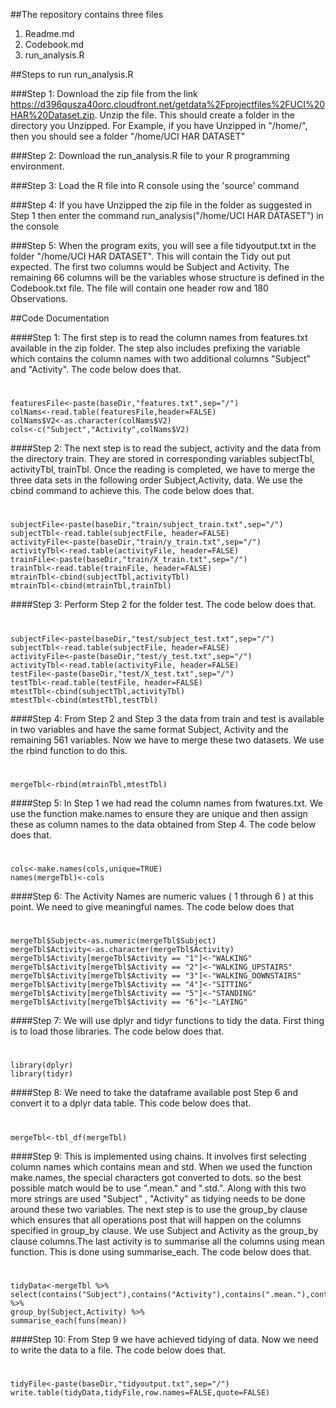 ##The repository contains three files
1. Readme.md
2. Codebook.md
3. run_analysis.R

##Steps to run run_analysis.R

###Step 1: 
Download the zip file from the link https://d396qusza40orc.cloudfront.net/getdata%2Fprojectfiles%2FUCI%20HAR%20Dataset.zip. Unzip the file. This should create a folder <UCI HAR DATASET> in the directory you Unzipped. For Example, if you have Unzipped in "/home/", then you should see a folder "/home/UCI HAR DATASET"

###Step 2:
Download the run_analysis.R file to your R programming environment.

###Step 3:
Load the R file into R console using the 'source' command

###Step 4:
If you have Unzipped the zip file in the folder as suggested in Step 1 then enter the command run_analysis("/home/UCI HAR DATASET") in the console

###Step 5:
When the program exits, you will see a file tidyoutput.txt in the folder "/home/UCI HAR DATASET". This will contain the Tidy out put expected. The first two columns would be Subject and Activity. The remaining 66 columns will be the variables whose structure is defined in the Codebook.txt file. The file will contain one header row and 180 Observations.


##Code Documentation

####Step 1:
The first step is to read the column names from features.txt available in the zip folder. The step also includes prefixing the variable which contains the column names with two additional columns "Subject" and "Activity". The code below does that.
#
	featuresFile<-paste(baseDir,"features.txt",sep="/")
	colNams<-read.table(featuresFile,header=FALSE)
	colNams$V2<-as.character(colNams$V2)
	cols<-c("Subject","Activity",colNams$V2)


####Step 2:
The next step is to read the subject, activity and the data from the directory train. They are stored in corresponding variables subjectTbl, activityTbl, trainTbl. Once the reading is completed, we have to merge the three data sets in the following order Subject,Activity, data. We use the cbind command to achieve this. The code below does that.
#
	subjectFile<-paste(baseDir,"train/subject_train.txt",sep="/")
	subjectTbl<-read.table(subjectFile, header=FALSE)
	activityFile<-paste(baseDir,"train/y_train.txt",sep="/")
	activityTbl<-read.table(activityFile, header=FALSE)
	trainFile<-paste(baseDir,"train/X_train.txt",sep="/")
	trainTbl<-read.table(trainFile, header=FALSE)
	mtrainTbl<-cbind(subjectTbl,activityTbl)
	mtrainTbl<-cbind(mtrainTbl,trainTbl)

####Step 3:
Perform Step 2 for the folder test. The code below does that.
#
	subjectFile<-paste(baseDir,"test/subject_test.txt",sep="/")
	subjectTbl<-read.table(subjectFile, header=FALSE)
	activityFile<-paste(baseDir,"test/y_test.txt",sep="/")
	activityTbl<-read.table(activityFile, header=FALSE)
	testFile<-paste(baseDir,"test/X_test.txt",sep="/")
	testTbl<-read.table(testFile, header=FALSE)
	mtestTbl<-cbind(subjectTbl,activityTbl)
	mtestTbl<-cbind(mtestTbl,testTbl)

####Step 4:
From Step 2 and Step 3 the data from train and test is available in two variables and have the same format Subject, Activity and the remaining 561 variables. Now we have to merge these two datasets. We use the rbind function to do this. 
#
	mergeTbl<-rbind(mtrainTbl,mtestTbl)

####Step 5:
In Step 1 we had read the column names from fwatures.txt. We use the function make.names to ensure they are unique and then assign these as column names to the data obtained from Step 4. The code below does that.
#
	cols<-make.names(cols,unique=TRUE)
	names(mergeTbl)<-cols

####Step 6:
The Activity Names are numeric values ( 1 through 6 ) at this point. We need to give meaningful names. The code below does that
#
	mergeTbl$Subject<-as.numeric(mergeTbl$Subject)
	mergeTbl$Activity<-as.character(mergeTbl$Activity)
	mergeTbl$Activity[mergeTbl$Activity == "1"]<-"WALKING"
	mergeTbl$Activity[mergeTbl$Activity == "2"]<-"WALKING_UPSTAIRS"
	mergeTbl$Activity[mergeTbl$Activity == "3"]<-"WALKING_DOWNSTAIRS"
	mergeTbl$Activity[mergeTbl$Activity == "4"]<-"SITTING"
	mergeTbl$Activity[mergeTbl$Activity == "5"]<-"STANDING"
	mergeTbl$Activity[mergeTbl$Activity == "6"]<-"LAYING"

####Step 7:
We will use dplyr and tidyr functions to tidy the data. First thing is to load those libraries. The code below does that.
#
	library(dplyr)
	library(tidyr)

####Step 8:
We need to take the dataframe available post Step 6 and convert it to a dplyr data table. This code below does that.
#
	mergeTbl<-tbl_df(mergeTbl)

####Step 9:
This is implemented using chains. It involves first selecting column names which contains mean and std. When we used the function make.names, the special characters got converted to dots. so the best possible match would be to use ".mean." and ".std.". Along with this two more strings are used "Subject" , "Activity" as tidying needs to be done around these two variables. The next step is to use the group_by clause which ensures that all operations post that will happen on the columns specified in group_by clause. We use Subject and Activity as the group_by clause columns.The last activity is to summarise all the columns using mean function. This is done using summarise_each. The code below does that.
#
	tidyData<-mergeTbl %>% select(contains("Subject"),contains("Activity"),contains(".mean."),contains(".std.")) %>% 
	group_by(Subject,Activity) %>% 
	summarise_each(funs(mean))

####Step 10:
From Step 9 we have achieved tidying of data. Now we need to write the data to a file. The code below does that.
#
	tidyFile<-paste(baseDir,"tidyoutput.txt",sep="/")
	write.table(tidyData,tidyFile,row.names=FALSE,quote=FALSE)
